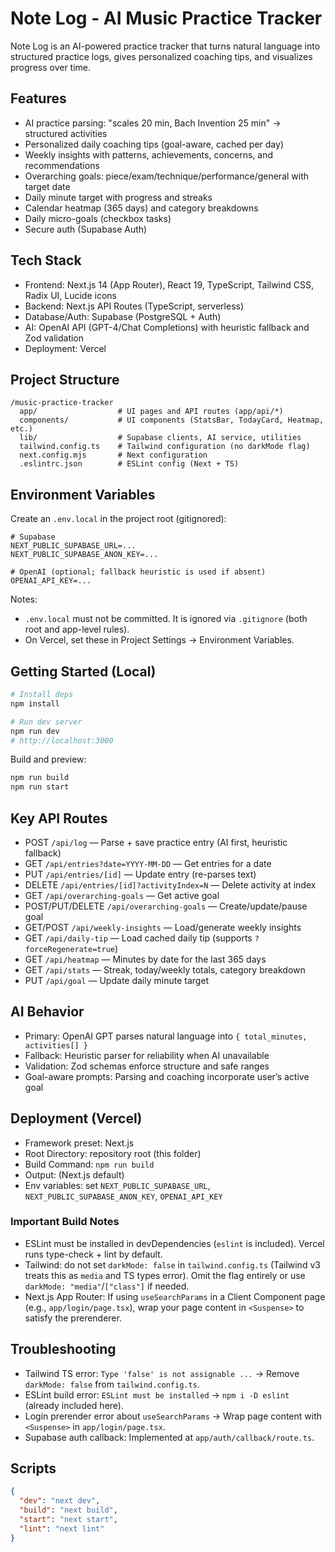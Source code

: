 # Note Log - AI Music Practice Tracker

Note Log is an AI-powered practice tracker that turns natural language into structured practice logs, gives personalized coaching tips, and visualizes progress over time.

## Features

- AI practice parsing: "scales 20 min, Bach Invention 25 min" → structured activities
- Personalized daily coaching tips (goal-aware, cached per day)
- Weekly insights with patterns, achievements, concerns, and recommendations
- Overarching goals: piece/exam/technique/performance/general with target date
- Daily minute target with progress and streaks
- Calendar heatmap (365 days) and category breakdowns
- Daily micro-goals (checkbox tasks)
- Secure auth (Supabase Auth)

## Tech Stack

- Frontend: Next.js 14 (App Router), React 19, TypeScript, Tailwind CSS, Radix UI, Lucide icons
- Backend: Next.js API Routes (TypeScript, serverless)
- Database/Auth: Supabase (PostgreSQL + Auth)
- AI: OpenAI API (GPT-4/Chat Completions) with heuristic fallback and Zod validation
- Deployment: Vercel

## Project Structure

```
/music-practice-tracker
  app/                  # UI pages and API routes (app/api/*)
  components/           # UI components (StatsBar, TodayCard, Heatmap, etc.)
  lib/                  # Supabase clients, AI service, utilities
  tailwind.config.ts    # Tailwind configuration (no darkMode flag)
  next.config.mjs       # Next configuration
  .eslintrc.json        # ESLint config (Next + TS)
```

## Environment Variables

Create an `.env.local` in the project root (gitignored):

```
# Supabase
NEXT_PUBLIC_SUPABASE_URL=...
NEXT_PUBLIC_SUPABASE_ANON_KEY=...

# OpenAI (optional; fallback heuristic is used if absent)
OPENAI_API_KEY=...
```

Notes:
- `.env.local` must not be committed. It is ignored via `.gitignore` (both root and app-level rules).
- On Vercel, set these in Project Settings → Environment Variables.

## Getting Started (Local)

```bash
# Install deps
npm install

# Run dev server
npm run dev
# http://localhost:3000
```

Build and preview:

```bash
npm run build
npm run start
```

## Key API Routes

- POST `/api/log` — Parse + save practice entry (AI first, heuristic fallback)
- GET `/api/entries?date=YYYY-MM-DD` — Get entries for a date
- PUT `/api/entries/[id]` — Update entry (re-parses text)
- DELETE `/api/entries/[id]?activityIndex=N` — Delete activity at index
- GET `/api/overarching-goals` — Get active goal
- POST/PUT/DELETE `/api/overarching-goals` — Create/update/pause goal
- GET/POST `/api/weekly-insights` — Load/generate weekly insights
- GET `/api/daily-tip` — Load cached daily tip (supports `?forceRegenerate=true`)
- GET `/api/heatmap` — Minutes by date for the last 365 days
- GET `/api/stats` — Streak, today/weekly totals, category breakdown
- PUT `/api/goal` — Update daily minute target

## AI Behavior

- Primary: OpenAI GPT parses natural language into `{ total_minutes, activities[] }`
- Fallback: Heuristic parser for reliability when AI unavailable
- Validation: Zod schemas enforce structure and safe ranges
- Goal-aware prompts: Parsing and coaching incorporate user’s active goal

## Deployment (Vercel)

- Framework preset: Next.js
- Root Directory: repository root (this folder)
- Build Command: `npm run build`
- Output: (Next.js default)
- Env variables: set `NEXT_PUBLIC_SUPABASE_URL`, `NEXT_PUBLIC_SUPABASE_ANON_KEY`, `OPENAI_API_KEY`

### Important Build Notes

- ESLint must be installed in devDependencies (`eslint` is included). Vercel runs type-check + lint by default.
- Tailwind: do not set `darkMode: false` in `tailwind.config.ts` (Tailwind v3 treats this as `media` and TS types error). Omit the flag entirely or use `darkMode: "media"`/`["class"]` if needed.
- Next.js App Router: If using `useSearchParams` in a Client Component page (e.g., `app/login/page.tsx`), wrap your page content in `<Suspense>` to satisfy the prerenderer.

## Troubleshooting

- Tailwind TS error: `Type 'false' is not assignable ...` → Remove `darkMode: false` from `tailwind.config.ts`.
- ESLint build error: `ESLint must be installed` → `npm i -D eslint` (already included here).
- Login prerender error about `useSearchParams` → Wrap page content with `<Suspense>` in `app/login/page.tsx`.
- Supabase auth callback: Implemented at `app/auth/callback/route.ts`.

## Scripts

```json
{
  "dev": "next dev",
  "build": "next build",
  "start": "next start",
  "lint": "next lint"
}
```